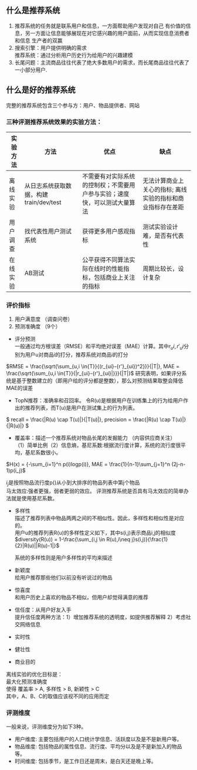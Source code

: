 ## 什么是推荐系统
1. 推荐系统的任务就是联系用户和信息，一方面帮助用户发现对自己
有价值的信息，另一方面让信息能够展现在对它感兴趣的用户面前，从而实现信息消费者和信息
生产者的双赢
2. 搜索引擎：用户提供明确的需求 
   <br/>推荐系统：通过分析用户历史行为给用户的兴趣建模</br>
3. 长尾问题：主流商品往往代表了绝大多数用户的需求，而长尾商品往往代表了一小部分用户.

## 什么是好的推荐系统
完整的推荐系统包含三个参与方：用户、物品提供者、网站

### 三种评测推荐系统效果的实验方法：


实验方法 | 方法  | 优点  | 缺点
---|--- |---  |---
离线实验 | 从日志系统获取数据，构建train/dev/test | 不需要有对实际系统的控制权；不需要用户参与实验；速度快，可以测试大量算法 | 无法计算商业上关心的指标; 离线实验的指标和商业指标存在差距
用户调查 | 找代表性用户测试系统| 获得更多用户感观指标 | 测试实验设计难，是否有代表性
在线实验 | AB测试 |公平获得不同算法实际在线时的性能指标，包括商业上关注的指标  | 周期比较长，设计复杂


### 评价指标
1. 用户满意度 （调查问卷）
2. 预测准确度 （9个）
-    评分预测
    <br/>一般通过均方根误差（RMSE）和平均绝对误差（MAE）计算。其中$r_ui,r'_ui$分别为用户u对商品i的打分，推荐系统对商品i的打分</br>

$RMSE = \frac{\sqrt{\sum_{u,i \in{T}}{(r_{ui}-{r'}_{ui})^2}}}{|T|}, MAE = \frac{\sqrt{\sum_{u,i \in{T}}{|r_{ui}-{r'}_{ui}|}}}{|T|}$
    研究表明，如果评分系统是基于整数建立的（即用户给的评分都是整数），那么对预测结果取整会降低MAE的误差
-    TopN推荐：准确率和召回率。
令R(u)是根据用户在训练集上的行为给用户作出的推荐列表，而T(u)是用户在测试集上的行为列表。

$
recall = \frac{|R(u) \cap T(u)|}{|T(u)|}, 
precision = \frac{|R(u) \cap T(u)|}{|R(u)|}
$

-    覆盖率：描述一个推荐系统对物品长尾的发掘能力 （内容供应商关注）
    <br/>（1）简单比例（2）信息熵，基尼系数:根据流行度计算，系统的流行度很平均，基尼系数很小。</br>

$H(x) = {-\sum_{i=1}^n p(i)logp(i)}, MAE = \frac{1}{n-1}\sum_{j=1}^n (2j-n-1)p(i_j)$

   $i_j$是按照物品流行度p()从小到大排序的物品列表中第j个物品
   <br/>马太效应:强者更强，弱者更弱的效应。
   评测推荐系统是否具有马太效应的简单办法就是使用基尼系数。

-  多样性
   <br/>描述了推荐列表中物品两两之间的不相似性。因此，多样性和相似性是对应的。</br>
   用户u的推荐列表R(u)的多样性定义如下，其中s(i,j)表示商品i,j的相似度
$diversity(R(u)) = 1-\frac{\sum_{i,j \in R(u),i\neq j}s(i,j)}{\frac{1}{2}|R(u)||R(u)-1|}$

   系统的多样性则是用户多样性的平均来描述

-  新颖度
   <br/>给用户推荐那些他们以前没有听说过的物品 </br>

-  惊喜度
   <br/>和用户历史上喜欢的物品不相似，但用户却觉得满意的推荐 </br>
-  信任度：从用户好友入手
  <br/>提升信任度两种方法：1）增加推荐系统的透明度，如提供推荐解释 2）考虑社交网络信息
-  实时性
-  健壮性
-  商业目的

离线实验的优化目标是：
<br/>最大化预测准确度</br>
使得 覆盖率 > A, 多样性 > B, 新颖性 > C
<br/>其中，A、B、C的取值应该视不同的应用而定

### 评测维度
一般来说，评测维度分为如下3种。
- 用户维度: 主要包括用户的人口统计学信息、活跃度以及是不是新用户等。
- 物品维度: 包括物品的属性信息、流行度、平均分以及是不是新加入的物品等。
- 时间维度: 包括季节，是工作日还是周末，是白天还是晚上等。
